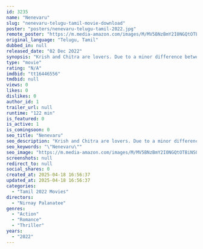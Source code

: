 ```yaml
---
id: 3235
name: "Nenevaru"
slug: "nenevaru-telugu-tamil-movie-download"
poster: "posters/nenevaru-telugu-tamil-2022.jpg"
remote_poster: "https://m.media-amazon.com/images/M/MV5BNzBmY2I0NGQtOTBiNS00ZDA1LWFlODktOTJmODcwZWEzNjdiXkEyXkFqcGdeQXVyMjIwOTg2NjU@._V1_SX300.jpg"
original_language: "Telugu, Tamil"
dubbed_in: null
released_date: "02 Dec 2022"
synopsis: "Krish and Chitra are lovers. Due to a minor difference between the two, they go separate ways. The break-up in love deeply affects Krish, who goes into a state of mental depression. He spends his life narrating his tale of woes to..."
type: "movie"
rating: "N/A"
imdbid: "tt16446556"
tmdbid: null
views: 0
likes: 0
dislikes: 0
author_id: 1
trailer_url: null
runtime: "122 min"
is_featured: 0
is_active: 1
is_comingsoon: 0
seo_title: "Nenevaru"
seo_description: "Krish and Chitra are lovers. Due to a minor difference between the two, they go separate ways. The break-up in love deeply affects Krish, who goes into a state of mental depression. He spends his life narrating his tale of woes to..."
seo_keywords: "\"Nenevaru\""
seo_image: "https://m.media-amazon.com/images/M/MV5BNzBmY2I0NGQtOTBiNS00ZDA1LWFlODktOTJmODcwZWEzNjdiXkEyXkFqcGdeQXVyMjIwOTg2NjU@._V1_SX300.jpg"
screenshots: null
redirect_to: null
social_shares: 0
created_at: 2025-04-18 16:56:37
updated_at: 2025-04-18 16:56:37
categories:
  - "Tamil 2022 Movies"
directors:
  - "Nirnay Palanatee"
genres:
  - "Action"
  - "Romance"
  - "Thriller"
years:
  - "2022"
---
```

